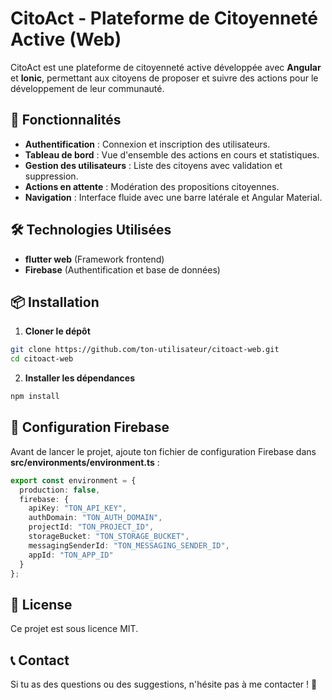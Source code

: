 # CitoAct - Plateforme de Citoyenneté Active (Web)

CitoAct est une plateforme de citoyenneté active développée avec **Angular** et **Ionic**, permettant aux citoyens de proposer et suivre des actions pour le développement de leur communauté.

## 🚀 Fonctionnalités

- **Authentification** : Connexion et inscription des utilisateurs.
- **Tableau de bord** : Vue d'ensemble des actions en cours et statistiques.
- **Gestion des utilisateurs** : Liste des citoyens avec validation et suppression.
- **Actions en attente** : Modération des propositions citoyennes.
- **Navigation** : Interface fluide avec une barre latérale et Angular Material.

## 🛠 Technologies Utilisées

- **flutter web** (Framework frontend)
- **Firebase** (Authentification et base de données)

## 📦 Installation

1. **Cloner le dépôt**
```bash
git clone https://github.com/ton-utilisateur/citoact-web.git
cd citoact-web
```

2. **Installer les dépendances**
```bash
npm install
```

## 🔐 Configuration Firebase
Avant de lancer le projet, ajoute ton fichier de configuration Firebase dans **src/environments/environment.ts** :

```typescript
export const environment = {
  production: false,
  firebase: {
    apiKey: "TON_API_KEY",
    authDomain: "TON_AUTH_DOMAIN",
    projectId: "TON_PROJECT_ID",
    storageBucket: "TON_STORAGE_BUCKET",
    messagingSenderId: "TON_MESSAGING_SENDER_ID",
    appId: "TON_APP_ID"
  }
};
```

## 📜 License
Ce projet est sous licence MIT.

## 📞 Contact
Si tu as des questions ou des suggestions, n'hésite pas à me contacter ! 🚀

